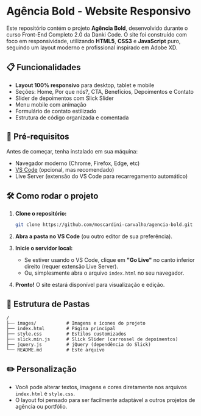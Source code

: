 # Agência Bold - Website Responsivo

Este repositório contém o projeto **Agência Bold**, desenvolvido durante o curso Front-End Completo 2.0 da Danki Code. O site foi construído com foco em responsividade, utilizando **HTML5**, **CSS3** e **JavaScript** puro, seguindo um layout moderno e profissional inspirado em Adobe XD.

## 📋 Funcionalidades

- **Layout 100% responsivo** para desktop, tablet e mobile
- Seções: Home, Por que nós?, CTA, Benefícios, Depoimentos e Contato
- Slider de depoimentos com Slick Slider
- Menu mobile com animação
- Formulário de contato estilizado
- Estrutura de código organizada e comentada

## 🚀 Pré-requisitos

Antes de começar, tenha instalado em sua máquina:

- Navegador moderno (Chrome, Firefox, Edge, etc)
- [VS Code](https://code.visualstudio.com/) (opcional, mas recomendado)
- Live Server (extensão do VS Code para recarregamento automático)

## 🛠️ Como rodar o projeto

1. **Clone o repositório:**

   ```bash
   git clone https://github.com/moscardini-carvalho/agencia-bold.git
   ```

2. **Abra a pasta no VS Code** (ou outro editor de sua preferência).

3. **Inicie o servidor local:**

   - Se estiver usando o VS Code, clique em **"Go Live"** no canto inferior direito (requer extensão Live Server).
   - Ou, simplesmente abra o arquivo `index.html` no seu navegador.

4. **Pronto!** O site estará disponível para visualização e edição.

## 📁 Estrutura de Pastas

```
/
├── images/           # Imagens e ícones do projeto
├── index.html        # Página principal
├── style.css         # Estilos customizados
├── slick.min.js      # Slick Slider (carrossel de depoimentos)
├── jquery.js         # jQuery (dependência do Slick)
└── README.md         # Este arquivo
```

## ✏️ Personalização

- Você pode alterar textos, imagens e cores diretamente nos arquivos `index.html` e `style.css`.
- O layout foi pensado para ser facilmente adaptável a outros projetos de agência ou portfólio.
